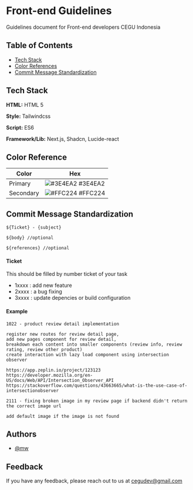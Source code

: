 
# Front-end Guidelines

Guidelines document for Front-end developers CEGU Indonesia


## Table of Contents

 - [Tech Stack](https://github.com/CEGUDEV/Front-end-Guidelines/tree/main?tab=readme-ov-file#tech-stack)
 - [Color References](https://github.com/CEGUDEV/Front-end-Guidelines/tree/main?tab=readme-ov-file#color-reference)
 - [Commit Message Standardization](https://github.com/CEGUDEV/Front-end-Guidelines/tree/main?tab=readme-ov-file#commit-message-standardization)


## Tech Stack

**HTML:** HTML 5

**Style:** Tailwindcss

**Script:** ES6

**Framework/Lib:** Next.js, Shadcn, Lucide-react


## Color Reference

| Color             | Hex                                                                |
| ----------------- | ------------------------------------------------------------------ |
| Primary | ![#3E4EA2](https://via.placeholder.com/10/3E4EA2?text=+) #3E4EA2 |
| Secondary | ![#FFC224](https://via.placeholder.com/10/FFC224?text=+) #FFC224 |



## Commit Message Standardization
```git
${Ticket} - {subject}

${body} //optional

${references} //optional
```

#### Ticket
This should be filled by number ticket of your task
- 1xxxx : add new feature
- 2xxxx : a bug fixing
- 3xxxx : update depencies or build configuration

#### Example

```
1022 - product review detail implementation

register new routes for review detail page,
add new pages component for review detail,
breakdown each content into smaller components (review info, review rating, review other product)
create interaction with lazy load component using intersection observer

https://app.zeplin.io/project/123123
https://developer.mozilla.org/en-US/docs/Web/API/Intersection_Observer_API
https://stackoverflow.com/questions/43663665/what-is-the-use-case-of-intersectionobserver
```

```
2111 - fixing broken image in my review page if backend didn't return the correct image url

add default image if the image is not found 
```
## Authors

- [@mw](https://github.com/MlkyWayy)


## Feedback

If you have any feedback, please reach out to us at cegudev@gmail.com
